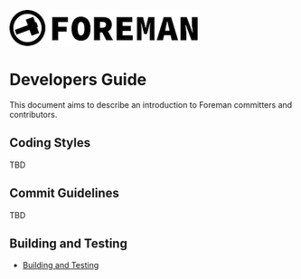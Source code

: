 ![foreman_logo](./img/icon.png)

# Developers Guide

This document aims to describe an introduction to Foreman committers and contributors.

## Coding Styles

TBD

## Commit Guidelines

TBD

## Building and Testing

- [Building and Testing](building_and_testing.md)
